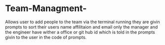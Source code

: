# Team-Managment-
Allows user to add people to the team via the terminal running 
they are givin prompts to sort their users name affilitaion and email
only the manager and the engineer have wither a office or git hub id which is told in the prompts givin to the user in the code of prompts.